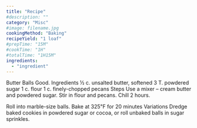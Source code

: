 ```yaml
---
title: "Recipe"
#description: ""
category: "Misc"
#image: filename.jpg
cookingMethod: "Baking"
recipeYield: "1 loaf"
#prepTime: "15M"
#cookTime: "1H"
#totalTime: "1H15M"
ingredients:
  - "ingredient"
---
```


Butter Balls
Good.
Ingredients
½ c. unsalted butter, softened
3 T. powdered sugar
1 c. flour
1 c. finely-chopped pecans
Steps
Use a mixer – cream butter and powdered sugar. Stir in flour and pecans.
Chill 2 hours.


Roll into marble-size balls.
Bake at 325℉ for 20 minutes
Variations
Dredge baked cookies in powdered sugar or cocoa, or roll unbaked balls in sugar sprinkles.
